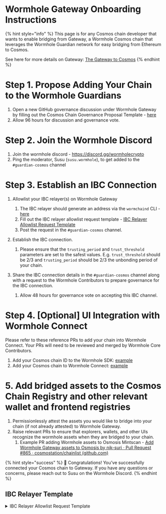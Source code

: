 # Wormhole Gateway Onboarding Instructions

{% hint style="info" %}
This page is for any Cosmos chain developer that wants to enable bridging from Gateway, a Wormhole Cosmos chain that leverages the Wormhole Guardian network for easy bridging from Ethereum to Cosmos. 

See here for more details on Gateway: [The Gateway to Cosmos](https://wormhole.com/gateway/)
{% endhint %}

# Step 1. Propose Adding Your Chain to the Wormhole Guardians

1. Open a new GitHub governance discussion under Wormhole Gateway by filling out the Cosmos Chain Governance Proposal Template - [here](https://github.com/wormhole-foundation/wormhole/discussions/new?category=gateway)
2. Allow 96 hours for discussion and governance vote.

# Step 2. Join the Wormhole Discord

1. Join the wormhole discord - https://discord.gg/wormholecrypto
2. Ping the moderator, Susu (`susu.wormhole`), to get added to the `#guardian-cosmos` channel

# Step 3. Establish an IBC Connection

1. Allowlist your IBC relayer(s) on Wormhole Gateway

    1. The IBC relayer should generate an address via the `wormchaind` CLI - [here](https://github.com/wormhole-foundation/wormhole/tree/main/wormchain)
    2. Fill out the IBC relayer allowlist request template - [IBC Relayer Allowlist Request Template](#ibc-relayer-template)
    3. Post the request in the `#guardian-cosmos` channel.

2. Establish the IBC connection.

    1. Please ensure that the `trusting_period` and `trust_threshold` parameters are set to the safest values. E.g. `trust_threshold` should be 2/3 and `trusting_period` should be 2/3 the unbonding period of your chain.

3. Share the IBC connection details in the `#guardian-cosmos` channel along with a request to the Wormhole Contributors to prepare governance for the IBC connection.

    1. Allow 48 hours for governance vote on accepting this IBC channel.

# Step 4. [Optional] UI Integration with Wormhole Connect

Please refer to these reference PRs to add your chain into Wormhole Connect. Your PRs will need to be reviewed and merged by Wormhole Core Contributors.

1. Add your Cosmos chain ID to the Wormhole SDK: [example](https://github.com/wormhole-foundation/wormhole/pull/3381/files)
2. Add your Cosmos chain to Wormhole Connect: [example](https://github.com/wormhole-foundation/wormhole-connect/pull/1009/files)

# 5. Add bridged assets to the Cosmos Chain Registry and other relevant wallet and frontend registries

1. Permissionlessly attest the assets you would like to bridge into your chain (if not already attested) to Wormhole Gateway.
2. Raise relevant PRs to ensure that explorers, wallets, and other UIs recognize the wormhole assets when they are bridged to your chain.
    1. Example PR adding Wormhole assets to Osmosis Mintscan - [Add Wormhole Gateway assets to Osmosis by nik-suri · Pull Request #865 · cosmostation/chainlist (github.com)](https://github.com/cosmostation/chainlist/pull/865)

{% hint style="success" %}
🎉 Congratulations! You’ve successfully connected your Cosmos chain to Gateway. If you have any questions or concerns, please reach out to Susu on the Wormhole Discord.
{% endhint %}

## IBC Relayer Template

<details>
<summary> IBC Relayer Allowlist Request Template </summary>

```
Hey @Guardians! Thank you for passing governance to support **[Cosmos Chain]** via Wormhole Gateway. We are very excited to integrate with Wormhole!

We will be using **[Relayer Provider]** as our IBC relayer to support the connection to Wormhole Gateway. Their address is **[Wormhole Gateway address].** 

Could one of the Guardians please allowlist this address so that it can submit transactions to Wormhole Gateway?

We understand that if this address misbehaves, the sponsoring Guardian can remove it from the allowlist at any time, which would effectively shut down IBC bridging to/from our chain and Gateway.

Thank you!
```

</details>